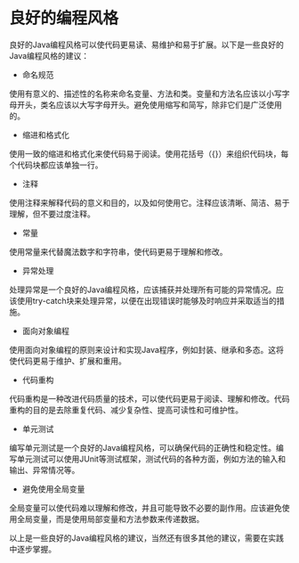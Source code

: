 # 良好的编程风格

良好的Java编程风格可以使代码更易读、易维护和易于扩展。以下是一些良好的Java编程风格的建议：

- 命名规范

使用有意义的、描述性的名称来命名变量、方法和类。变量和方法名应该以小写字母开头，类名应该以大写字母开头。避免使用缩写和简写，除非它们是广泛使用的。

- 缩进和格式化

使用一致的缩进和格式化来使代码易于阅读。使用花括号（{}）来组织代码块，每个代码块都应该单独一行。

- 注释

使用注释来解释代码的意义和目的，以及如何使用它。注释应该清晰、简洁、易于理解，但不要过度注释。

- 常量

使用常量来代替魔法数字和字符串，使代码更易于理解和修改。

- 异常处理

处理异常是一个良好的Java编程风格，应该捕获并处理所有可能的异常情况。应该使用try-catch块来处理异常，以便在出现错误时能够及时响应并采取适当的措施。

- 面向对象编程

使用面向对象编程的原则来设计和实现Java程序，例如封装、继承和多态。这将使代码更易于维护、扩展和重用。

- 代码重构

代码重构是一种改进代码质量的技术，可以使代码更易于阅读、理解和修改。代码重构的目的是去除重复代码、减少复杂性、提高可读性和可维护性。

- 单元测试

编写单元测试是一个良好的Java编程风格，可以确保代码的正确性和稳定性。编写单元测试可以使用JUnit等测试框架，测试代码的各种方面，例如方法的输入和输出、异常情况等。

- 避免使用全局变量

全局变量可以使代码难以理解和修改，并且可能导致不必要的副作用。应该避免使用全局变量，而是使用局部变量和方法参数来传递数据。

以上是一些良好的Java编程风格的建议，当然还有很多其他的建议，需要在实践中逐步掌握。
